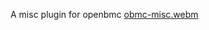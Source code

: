 A misc plugin for openbmc
[obmc-misc.webm](https://github.com/user-attachments/assets/17adb99c-6ff9-4853-bf0a-462f75f85113)
